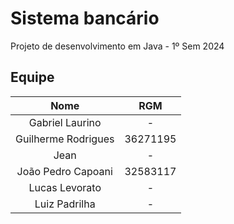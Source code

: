 # Sistema bancário
Projeto de desenvolvimento em Java - 1º Sem 2024

## Equipe
|        Nome         |   RGM    |
|:-------------------:|:--------:|
|   Gabriel Laurino   |    -     |
| Guilherme Rodrigues | 36271195 |
|        Jean         |    -     |
| João Pedro Capoani  | 32583117 |
|   Lucas Levorato    |    -     |
|    Luiz Padrilha    |    -     |
